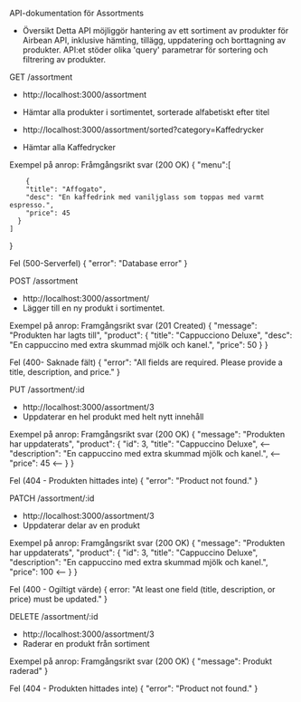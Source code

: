 API-dokumentation för Assortments

- Översikt
Detta API möjliggör hantering av ett sortiment av produkter för Airbean API, inklusive hämting, tillägg, uppdatering och borttagning av produkter. API:et stöder olika 'query' parametrar för sortering och filtrering av produkter. 


GET /assortment
- http://localhost:3000/assortment
- Hämtar alla produkter i sortimentet, sorterade alfabetiskt efter titel

- http://localhost:3000/assortment/sorted?category=Kaffedrycker
- Hämtar alla Kaffedrycker

Exempel på anrop:
Fråmgångsrikt svar (200 OK)
{
    "menu":[
      
        {
		"title": "Affogato",
		"desc": "En kaffedrink med vaniljglass som toppas med varmt espresso.",
		"price": 45
      }
    ]
}

Fel (500-Serverfel)
{
    "error": "Database error"
}


POST /assortment
- http://localhost:3000/assortment/
- Lägger till en ny produkt i sortimentet.

Exempel på anrop:
Framgångsrikt svar (201 Created)
{
  "message": "Produkten har lagts till",
  "product": {
    "title": "Cappucciono Deluxe",
    "desc": "En cappuccino med extra skummad mjölk och kanel.",
    "price": 50
  }
}

Fel (400- Saknade fält)
{
  "error": "All fields are required. Please provide a title, description, and price."
}


PUT /assortment/:id
- http://localhost:3000/assortment/3
- Uppdaterar en hel produkt med helt nytt innehåll

Exempel på anrop:
Framgångsrikt svar (200 OK)
{
  "message": "Produkten har uppdaterats",
  "product": {
    "id": 3,
    "title": "Cappuccino Deluxe",                                       <--
    "description": "En cappuccino med extra skummad mjölk och kanel.",  <--
    "price": 45                                                         <--
  }
}

Fel (404 - Produkten hittades inte)
{
  "error": "Product not found."
}


PATCH /assortment/:id
- http://localhost:3000/assortment/3
- Uppdaterar delar av en produkt

Exempel på anrop:
Framgångsrikt svar (200 OK)
{
  "message": "Produkten har uppdaterats",
  "product": {
    "id": 3,
    "title": "Cappuccino Deluxe",
    "description": "En cappuccino med extra skummad mjölk och kanel.",
    "price": 100                                                  <--
  }
}

Fel (400 - Ogiltigt värde)
{
    error: "At least one field (title, description, or price) must be updated."
}


DELETE /assortment/:id
- http://localhost:3000/assortment/3
- Raderar en produkt från sortiment

Exempel på anrop:
Framgångsrikt svar (200 OK)
{
    "message": Produkt raderad"
}

Fel (404 - Produkten hittades inte)
{
    "error": "Product not found."
}



